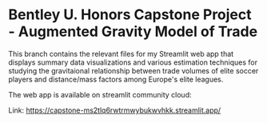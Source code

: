 # Bentley U. Honors Capstone Project - Augmented Gravity Model of Trade 

This branch contains the relevant files for my Streamlit web app that displays summary data visualizations and various estimation techniques for studying 
the gravitaional relationship between trade volumes of elite soccer players and distance/mass factors among Europe's elite leagues.

The web app is available on streamlit community cloud:

Link: https://capstone-ms2tlq6rwtrmwybukwvhkk.streamlit.app/

